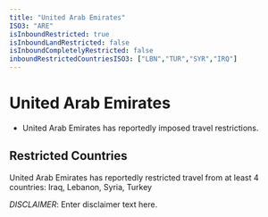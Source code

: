 ```yaml
---
title: "United Arab Emirates"
ISO3: "ARE"
isInboundRestricted: true
isInboundLandRestricted: false
isInboundCompletelyRestricted: false
inboundRestrictedCountriesISO3: ["LBN","TUR","SYR","IRQ"]
---
```


# United Arab Emirates

* United Arab Emirates has reportedly imposed travel restrictions.

## Restricted Countries 
United Arab Emirates has reportedly restricted travel from at least 4 countries: Iraq, Lebanon, Syria, Turkey

*DISCLAIMER*: Enter disclaimer text here.
